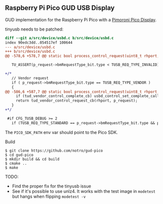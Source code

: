 Raspberry Pi Pico GUD USB Display
---------------------------------

GUD implementation for the Raspberry Pi Pico with a [Pimoroni Pico Display](https://shop.pimoroni.com/products/pico-display-pack).

tinyusb needs to be patched:
```diff
diff --git a/src/device/usbd.c b/src/device/usbd.c
index 90edc3dd..054517ef 100644
--- a/src/device/usbd.c
+++ b/src/device/usbd.c
@@ -578,6 +578,7 @@ static bool process_control_request(uint8_t rhport, tusb_control_request_t const

   TU_ASSERT(p_request->bmRequestType_bit.type < TUSB_REQ_TYPE_INVALID);

+/*
   // Vendor request
   if ( p_request->bmRequestType_bit.type == TUSB_REQ_TYPE_VENDOR )
   {
@@ -586,6 +587,7 @@ static bool process_control_request(uint8_t rhport, tusb_control_request_t const
     if (tud_vendor_control_complete_cb) usbd_control_set_complete_callback(tud_vendor_control_complete_cb);
     return tud_vendor_control_request_cb(rhport, p_request);
   }
+*/

 #if CFG_TUSB_DEBUG >= 2
   if (TUSB_REQ_TYPE_STANDARD == p_request->bmRequestType_bit.type && p_request->bRequest <= TUSB_REQ_SYNCH_FRAME)
```

The ```PICO_SDK_PATH``` env var should point to the Pico SDK.

Build
```
$ git clone https://github.com/notro/gud-pico
$ cd gud-pico
$ mkdir build && cd build
$ cmake ..
$ make

```

TODO:
- Find the proper fix for the tinyusb issue
- See if it's possible to use unlz4. It works with the test image in ```modetest``` but hangs when flipping ```modetest -v```
